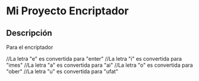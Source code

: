 # Mi Proyecto Encriptador

## Descripción
Para el encriptador

//La letra "e" es convertida para "enter"
//La letra "i" es convertida para "imes"
//La letra "a" es convertida para "ai"
//La letra "o" es convertida para "ober"
//La letra "u" es convertida para "ufat"
